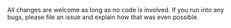 All changes are welcome as long as no code is involved. If you run into any bugs, please file an issue and explain how that was even possible.

<div style="visibility:hidden">I do not wish to contribute</div>  
